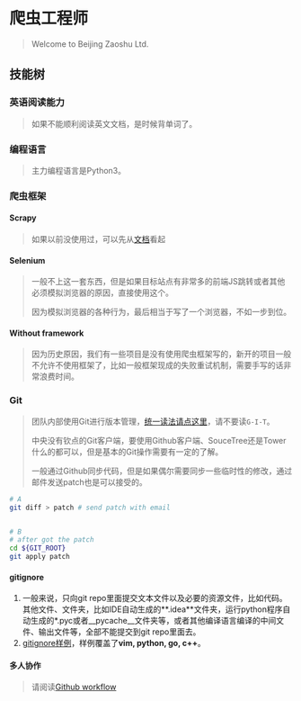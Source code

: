 # 爬虫工程师

> Welcome to Beijing Zaoshu Ltd.

## 技能树
### 英语阅读能力
> 如果不能顺利阅读英文文档，是时候背单词了。

### 编程语言
> 主力编程语言是Python3。

### 爬虫框架

#### Scrapy
> 如果以前没使用过，可以先从[文档](https://docs.scrapy.org/en/latest/)看起

#### Selenium
> 一般不上这一套东西，但是如果目标站点有非常多的前端JS跳转或者其他必须模拟浏览器的原因，直接使用这个。
>
> 因为模拟浏览器的各种行为，最后相当于写了一个浏览器，不如一步到位。

#### Without framework
> 因为历史原因，我们有一些项目是没有使用爬虫框架写的，新开的项目一般不允许不使用框架了，比如一般框架现成的失败重试机制，需要手写的话非常浪费时间。

### Git
> 团队内部使用Git进行版本管理，[统一读法请点这里](http://dict.youdao.com/dictvoice?audio=git&type=1)，请不要读`G-I-T`。
>
> 中央没有钦点的Git客户端，要使用Github客户端、SouceTree还是Tower什么的都可以，但是基本的Git操作需要有一定的了解。
>
> 一般通过Github同步代码，但是如果偶尔需要同步一些临时性的修改，通过邮件发送patch也是可以接受的。
```bash
# A
git diff > patch # send patch with email


# B
# after got the patch
cd ${GIT_ROOT}
git apply patch
```

#### gitignore
1. 一般来说，只向git repo里面提交文本文件以及必要的资源文件，比如代码。其他文件、文件夹，比如IDE自动生成的**.idea**文件夹，运行python程序自动生成的*.pyc或者__pycache__文件夹等，或者其他编译语言编译的中间文件、输出文件等，全部不能提交到git repo里面去。
2. [gitignore样例](https://www.gitignore.io/api/go%2Cc%2B%2B%2Cvim%2Cpython%2Cpycharm)，样例覆盖了**vim, python, go, c++**。

#### 多人协作
> 请阅读[Github workflow](https://guides.github.com/introduction/flow/)


